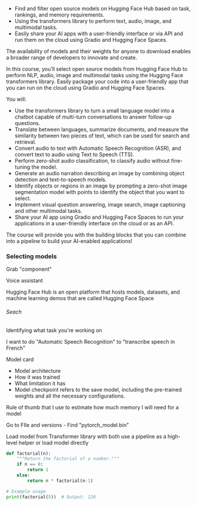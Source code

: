 - Find and filter open source models on Hugging Face Hub based on task, rankings, and memory requirements.
- Using the transformers library to perform text, audio, image, and multimodal tasks.
- Easily share your AI apps with a user-friendly interface or via API and run them on the cloud using Gradio and Hugging Face Spaces.

The availability of models and their weights for anyone to download enables a broader range of developers to innovate and create.

In this course, you’ll select open source models from Hugging Face Hub to perform NLP, audio, image and multimodal tasks using the Hugging Face transformers library. Easily package your code into a user-friendly app that you can run on the cloud using Gradio and Hugging Face Spaces.

You will:

- Use the transformers library to turn a small language model into a chatbot capable of multi-turn conversations to answer follow-up questions.
- Translate between languages, summarize documents, and measure the similarity between two pieces of text, which can be used for search and retrieval.
- Convert audio to text with Automatic Speech Recognition (ASR), and convert text to audio using Text to Speech (TTS).
- Perform zero-shot audio classification, to classify audio without fine-tuning the model.
- Generate an audio narration describing an image by combining object detection and text-to-speech models.  
- Identify objects or regions in an image by prompting a zero-shot image segmentation model with points to identify the object that you want to select.
- Implement visual question answering, image search, image captioning and other multimodal tasks.
- Share your AI app using Gradio and Hugging Face Spaces to run your applications in a user-friendly interface on the cloud or as an API. 

The course will provide you with the building blocks that you can combine into a pipeline to build your AI-enabled applications!

### Selecting models

Grab "component" 

Voice assistant

Hugging Face Hub is an open platform that hosts models, datasets, and machine learning demos that are called Hugging Face Space

###### Seach

Identifying what task you're working on

I want to do "Automatic Speech Recognition" to "transcribe speech in French"

Model card

- Model architecture
- How it was trained
- What limitation it has
- Model checkpoint refers to the save model, including the pre-trained weights and all the necessary configurations.

Rule of thumb that I use to estimate how much memory I will need for a model

Go to FIle and versions - Find "pytorch_model.bin"

Load model from Transformer library with both use a pipeline as a high-level helper or load model directly

```python
def factorial(n):
    """Return the factorial of a number."""
    if n == 0:
        return 1
    else:
        return n * factorial(n-1)

# Example usage
print(factorial(5))  # Output: 120
```